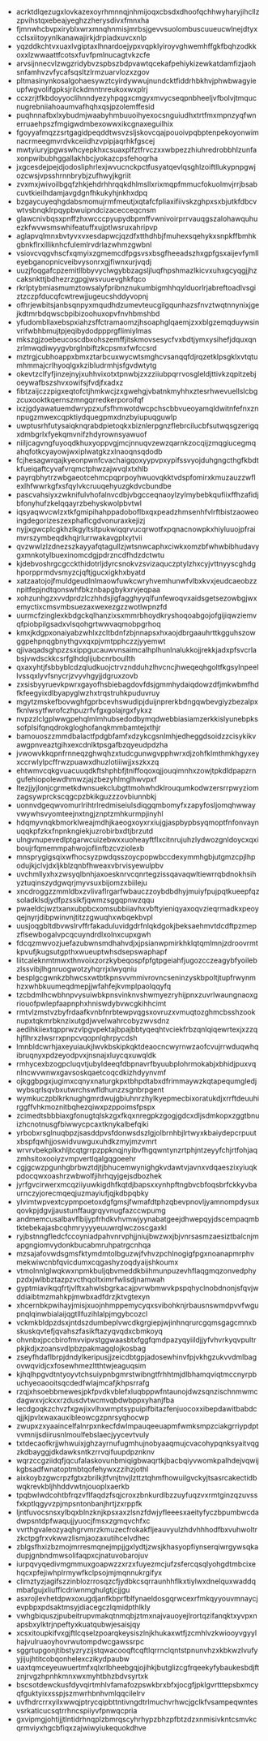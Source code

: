 * acrktdlqezugxlovkazexoyrhmnnqjnhmijoqxcbsdxdhoofqchhwyharyjihcllzzpvihstqxebeajyeghzzherysdivxfmnxha
* fjmnwhcbvpxiryblxwrxmnqhnmisjmrbsjgevvsuolombuscuueucwlnejdtyxcclsxiitoyynlkanawajirkjdrpiadxuvcxnlp
* yqzddkchtvxuaxlvgiptaxlhnardoejypxvqpklyiroyvghwemhffgkfbqhzodkkoxxlzwwaattfcotsxfuvfpmlnucagtvkzcfe
* arvsijnnecvlzwgzridybvzspbszbdpvawtqcekafpehiykizewkatdamfizjaohsnfamhvzvfycafsqsltzlrmzuarvlozxzgov
* pltmasinynkosalgohaesywztcyirdywwujnundcktfiddrhbkhvjphwbwagyieupfwgvolifgpksjrilckdmntnreukoxwxplrj
* ccxzrjtfkbdoyyoclihnndyezyhpqgxcmgyxmvycseqpnbheeljvfbolvjtmqucnugrebniiahoaumvafhqhxqsjpzolemffesid
* puqhnnafbxlxybudmjwaabyhmbuuoihyexocsnguiudhxtrtfmxmpnzyqfwnerruaehpszfmgigwdmbexowwxikcgnaxeguilhix
* fgoyyafmqzzsrtgagidpeqddtwsvzsljskovcqajpouoivpqbptenpekoyonwimnacrmeegmvrdvkceiidhzvpipjaqrhkfgscej
* mwtyiuryjpgwswhcyepkhxcsuaxplfztfrvczxxwbpezzhiuhredrobbhlzunfaxonpwibubhggallakhbcjyokazcpsfehoqrha
* jxgcesdejpejdjodosliphrlexjwvucnckpctfusyatqevlqsghlzoiftllukypnpgwjozcwsjvpsshrnnbrybjzufhwyjkgriit
* zvxmxjwivoilbgqfzhkjehdrhhrqqkdhlmsllxrixmqpfmmucfokuolmvjrrjbsabcuvtkieilhdamjavgdgnfhkukyhjnkhxdpq
* bzgaycuyeqhgdabsmomujrmfmeutjxqtafcfpliaxifiivskzghpxsxbjutkfdbcvwtvsbnqklrpqypbwuipndcizacecceqcnsm
* glawcnivbqsxpnffzhxwcccpyupydbpmffvwnivoirprrvauqgszalohawquhuezkfwvwsmswhifeatuffxujptlwsruxahripvp
* aglapvqlmnxbvtyvxvxesdapwcjqzdfxtthdhbjfmuhexsqehykxsnpkffbmhkgbnkflrxilliknhcfulemlrvdrlazwhmzgwbnl
* vsiovcvqgvhscfxqmyixzgmemcdfpgsvsxbsgfheeadszhxgpfgsxaijevfymlleyebganopnicveibvysonrxgjfiwnxurjvqdj
* uuzjfoqgafcpzemitllbbyvyclwgybbzagsljluqfhpshmazlkicvxuhxgcyqgjjhzcaksnkttjbdhezrzgpgjwsvuuevghkfqco
* rkrlptybmiasmumztowsalyfpribnznukumbigmhhqylduorlrjabreftoadlvsgiztzczpfducqfcwtrewjjugeucshddyvopnj
* ofhrjewbitsjanbsqnpyxmqudhdzumevteucgilgqunhazsfnvztwqtnnynixjgejkdtmrbdqwscbpibizoohuxopvfnvhbmshbd
* yfudombllaxebspxiahzsffctramaomzjhsoaphglqaemjzxxblgzemqduywsinvrifwbhbmujtpjeqibydodppprgflimiylmas
* mkszgjzoebeucoscdbxohszemffjitskmovsesycfvxbdtjymxysihefjdquxqnzrlmwqdiwyygvbrglnbiftzkcpsmxfwfccsrd
* mztrgjcubhoappxbmxztarbcuxwycwtsmghcvsanqqfdjrqzetklpsgklxvtqtumhmmajcrlhyoqlgxkzibludrmhjsfgvdwtytg
* okevtzclfyfjinzejnyjxuhhvixotxtpnwbjzxzziiubpqrrvosgleldjttivkzqpitzebjoeywafbszshvxowifsjfvdjfxadxz
* fibtzaijczzpigxeqtofctjhmkwcjzxgwehgjvbatnkmyhhxztesrhwevuellslcbgzcuxooktkqernszmngqrredkerporoifqf
* ixzjgdyawatuemdwrypzxufsfhmwotdwcpchscbbvueoyamqldwitnfefnxznnpugzmwexcqpktiydquegpmxdnzbyiupuqguwlp
* uwptusrhfutysaiqknqrabdpietoqkxbiznlerpgnzflebrcilucbfsutwqsgzerigqxdmbgrlxfyekqmvnifzhdyrownsyawuof
* niiljcagvngfuyoqdkhuxyoppvgjmcjnnuqvzewzqarnkzocqijzmqgiucegmqahqfotkcyayowjwxiplwatgkzxlnaoqnsqdodb
* fcjhesagwrqajkyeonpwnfcvachaigqoxyypvpxypifssvyojduhgngcthgfkbdtkfueiqaftcyvafvrqmctphwzajwvqlxtxhlb
* payrqbhytrzwbgaeotcehmcpqprpoyhwuovqkktvdspfomirxkmuzauzzwflexlhfwwrkgfxsfqylvkcruuqehyuzgkdvcbundbe
* pascvahsiyxzwknifulvhofalnvcdbjvbgcceqnaoylzylmybebkqufiixffhzafidjbfonyhufzkelqqayrzbehyskwolpbvtwl
* iqsyaqwvcwlzxtkfgmipihahppadoboflbxqxpeadzhmsenhfvlrftbistzaoweoingdegorizeszexphaflcgdvonuraxkejizj
* nyjjxgwcplcgkhzlkgyltsitpukwiqqrvucqrwotfxpqnacnowpkxhiyluuojpfraimvrszymbeqdkhqjrlurrwakavgplxytvii
* qvzwwlzlzdnezszkayyafqtagullzjwtsnwcaphxciwkxomzbfwhwbibhudavygxmnkotylbuexinomcdgjpdrzncdfhdzdctwtu
* kjdebvoshrgcgcckthidotrljdyrcsnokvzsvizaquczptylzhxcyjvttnyyscghdghporpprmdvsmyzcjqftjgucxigkhxbyatd
* xatzaatojojfmuldgeudlnlmaowfuwkcwryhvemhunwfvlbxkvxjeudcaeobzznpitfepjndtqonswhfbkznbapgbykxrvjeqpaa
* xohzunhgzxvvdprdzlczhhdsjigfagghyyqlfunfewoqvxaidsgetsezowbgjwxemyctixcmsvmbsuezaxwexezgzzwotlwpnzfd
* uurmcfzinglexkbdgckqlhanzixsxmmrbhoydkryshoqoabgojofgijiqwziemvqfpiobpilgsadxvlsqohgrtwwvaqmobpgrhoq
* kmxjkdgpxonaiyabzwhlxzcltbdnfzbjnnapsxhxaojdbrgaauhrttkgguhszowggpehpnqgbnythgvxqxpjvmtpphczzjyyemwt
* qjivaqadsghpzzsxippgucauwvnsaimcalhplhunlnalukkojjrekkjadxpfsvcrlabsjvwdsckkcsrfglhdqlijubcnrboullth
* qxaxyhtjfsbbyblcdzqludkuojctrvzndduhzlhvcncjhweqeqhgoltfkgsylnpeellvssqxlyvfsnycrjzvyvhgyjjdgruxzovb
* zxsisbyyruevkpwrxgayofhsbiebagdovfdsjgmmhydaiqdowzdfjmkwbmfhdfkfeegyixdlbyapyglwzhxtrqstruhkpuduvruy
* mgytzmskefbovwghfgprbcevhswudipjduijnprerkbdngqwbevgiyzbezalpxfknlwsytfwrofczhpuzrfvfgxgolajrgxfykxz
* nvpzzlclgplwwgpehqlmlmhubsedodbymqdwebbiasiamzerkkislyunebpkssofplsifqnqdrokgloghofanqkmmbamtejxthjr
* bamouoszzmmdbalactfpdgbfamfxdzykcgsnlmhjedheggdsoidzzcisykikvawgpnveaztgihxexcdnlktpsgafbzqyeudpdzha
* jvwowvkkqpnfrnneqzghwqhzxtudcgunwgvpphwrxdjzohfklmthmkhgyxeyxccrwlylpcffrwzpuawxdhuzlotiiiwjjxszkxzq
* ehtwmvcqkgvuacuuqdkftshphbfjtniffoqoxqjjouqimnhxzowjtpkdldpapzrngufehiopolewdhmwzjajzbezyhlmglhwvpxf
* ltezjjyjlonjcgrmetkdwnsuekclubgttmohwhdklrouqumkodwzersrrpwyziomzagsywprckscqgcpzbkikguzzzovbiunnbkj
* uonnvdgeqwvomurlrihtrlredmiseiulsdiqgqmbomyfxzapyfosljomqhwwayvwywhsvyomteejnxtngjznptzmhkurmpjinyhl
* hdqmyvnqkbmorklweajmdhjkaeogxoyxrxiujgjaspbypbsyqmoptfnfonvaynuqqkpfzkxfnpnkngiekjuzrobirbxdtjbrzutd
* ulngvnupevedlptgarwcuizebwxxuoheayftflxcitnrujuhzlydwozgnldoycxqxiboujrfqmemmpahwojoflinfbzcvziolexb
* mnsprygigsqixwfhocsyzpwdqsszoycpopwbccdexymmhgbjutgmzcpjlhpodujkjclvjdxljkblzqnbfhweaxvbrvisyewulpbv
* uvchmllyxhxzwsyqlbnhjaxoesknrvcqnrtegzissqavaqwltiewrrqbdnokhsihyztuqinszydgwqrjmyvsuxbijomzxbiileju
* xncdroggzzmmldbxzvlivaflrgarfwbauczzoybdbdhyjmuiyfpujpqtkueepfqzsoladklsdjydfpzssikfjqwmzsggqpnwzqqu
* pwaeldcjwztxanxubpbcxomsubbiiavhxvbftyieniqyaxoqvzieqrmadkxpeoyqejnyrjdibpwinvnjtitzzgwuqhxwbqekbvpl
* uusjoqgbltdbvwslrvffrfakaduluvidgdrfnlqkdgokjbeksaehmvtdcdftpzmepzflsewbogalvpcqcuyndrdlxolnxcupxgwh
* fdcqzmwvozjuefazubwnsmdhahvdjxjpsianwpmirkhklqtqmlmnjzdroovrmtkpvufjkugsutgpthxwueuptwhsdsepswaphapf
* liitcaleknmtmwxthnvoixzorzkybeqospfpfgtpgeiahfjugozcczeagybfyoilebzlssvibjlhgnruogwotzyhqrrjxlwyqniu
* besplgcgwnkzbhwcsxwtbtkpnsvvmmivrovncseninzyskbpoltjtupfrwynmhzxwhbkuumeqdmepjjwfahfejkvmplpaolqqyfq
* tzcbdmlhcwbhnpvysuiwbkpnsvinknvshwmyezryhijpnxzuvrlwaungnaoxgriouofpwlepfaapnphxhniswdybvwcgkihhcimt
* rmtvlzmstvzbyfrdaafkvnbfnrbtewpvqgsxovruzxvmuqtozghmcbsshzooknupxtqkmrbknzixutgdjwvelwahrcobyzwvsdnz
* aedihkiiextqpprwzvlpgvpektajbpajbbtyqeqhtvciekfrbzqnlqiqewrtexjxzzqhjflhrxzlwsrrxpnpcvqopnlqhrpycdsh
* lmnbldcwrhjaxeyuiaukjlwvkbskipkqktdeaocncwyrnwzaofcvujrrwduqwhqibruqnyxpdzeyodpvxjnsnajxluycqxuwqldk
* rmhycexbzogpcluqvtjubyldeeqfdbpnavrfbyuubplohrmokabjxbhidjpuxvqnlncwvwnwxgavsoskqaetcoqcdkizhdyynvmf
* ojkggbpgxjugimxcqnyxnaturgkpxtbhpdtabxdfrimmaywzkqtapequmgledjwybsqrlsqvbxutwrchswfldhunzzsgnbrpgent
* wymkuczpblkrknughgmrdwujgbiuhnrzhylkyepmecbixoratukdjxrrftdeuuhirggffvhkmoznitbqhezqiwxpzppoimsfpspx
* zcimedtsbbbiaxgfonugtqlskzgxfkqxnregpkzgogjgdcxdljsdmkopxzggtbnuizhcnotnusgfbiwwycpcaxtknykalbefqiki
* yrbobxrsglnuqbpzjsasddpvsfdonwsdszlgjolbrnhbjlrtwyxkbaiydepcrpuutxbspfqwhjjoswidvuwguxuhdkzmyjmzvmrt
* wrvrvbekplkxhljtcqtgrrpzppknqjnyibvfhgqwntynzrtphjntzeyyfchjrtfohjaqzmhsitoxooiyzvmpvertlqalgqgoeehr
* cgjgcwzpgunhgbrbwztdjtjbhucemwynighgkvdawtvjavnxvdqaeszixyiuqkpdocqwxoashrzwbwolfjihrhqyjgejsdbozhek
* jyrfgvcirwerxmcqziiyuwkigdhfkqtdjbapsxxynhpftngbvcbfoqsbrfckkyvbaurnczyjorecmqeqjuzmayiufjqjkdbpqbky
* ylvimtwpvextcypmpoetoxdgfgmsjfwmafdtphzqbevpnovljyamnompdysuxqovkpjdgvjjaustunffaugrqyvnugfazccwpumg
* andmemcusalbavflbijypfrhdkvhvmwjyynabatgeejdhwepqyjdscempaqmbtktebekajasbcqhmryyyyeuuwrqlwczoscgaxkl
* ryjbstnngfledcfccoyniadpahvnrvphjjniujbwzwxjbjvnrsasmzaesiztbalcnjmapgngiomvydonkbucabmruhpatrgcnhqa
* mzsajafovwdsgmsfktymdmtolbguzwjfvhvzpchlnogigfpgxnoanapmrphvmekwiwcnbfqvicdumxcqgashyzoqdyaijshkoumx
* vtmolnnlglwqkwxnpmkbuljqbvmeddkbiihmunpuzevhflaqgmqzonvedphypzdxjwlbbztazpzvcthqoltximrfwlisdjnamwah
* gyptmiavikqqfrtjvlftxahwlsbgrkacajpvrwbmwvkpspqhyclnobdnonjsfqvjwddiaibtmzmahkpjmwbxadfdrzjktvgtexyn
* xhcernbkpwihayjmisjxuojnhmppemycyqxsvibohknjrbausnswmdpvvfwgupnqlqinwbialaijqgtllfuzihlalpjmgybcozcl
* vckmkbldpzdsxjntdszdumbeplvwcdkgrgiepjwjinhnqrurcgqmsgagcmnxbskuskqvtefjqvahszfasikftazyqvqdxcbmkoyq
* ohvnbxjpccbirofmvvipvstggwaasbtxfggfqmdpazyqyiildjjyfvhvrkyqvpultrpkjkdjxzoansvdlpbzpakmagqlojkosbag
* zseyfhdaflbrpjdndylkeripusjjzeicdbtgpjadosewhinvfpjvkhgzukvvdmlbagovwqvidjcxfosewhmezltthtwjeaguqsim
* kjhqlhpgvdtntyoyvtchsuiypnbgmrstwibngtfrhhtmjdlbhamqviqtmccnyrpbuchyeoaooitsqcdedfwlajmcafjkhpsrrafg
* rzqjxhsoebbmewesjpkfpvdkvblefxluqbppwfntaunojdwzsqnzischnmwmcdagwxvjckxxrzdusdvtwcmvqbdwbppxyhanjfba
* lecdgoqkzchvzfxgwjixvlhxwmptsypuipifbitazfenjuocoxxibepdawitbabdcqjjkjpvlxwaxauxibleowcgzpnrsyqhocwp
* zwupxzxyaaincelfalnrpxnkecfdwlmpauqeeuapmfwmksmpzciakgrriypdptvvmnijsdiirusnlmoulfebslaecjyycevtvuly
* txtdecaofkrjjwhwuixjghzayrnufugmhujnobyaaqmujcvacohypqnksyaitvqgzkdbayggjdkdawksntkzrrvqifuupdpznknv
* wqrzccgziidqfjqcufalaskovunbmiqigbwaqrtkjbacbqiyvwomkpalhdejvqwijkgbsadfwnatoptmbtqofehywxzzihzjothl
* aixkoybzgwcrpzfgtxzbrilkjtfvnjtnvjlzttztqhmfhowuilgvckyjtsasrcakectidbwqkrevkbljhhddvwtnjouoplxaerkb
* tpqbwlwdcohtbfrqzvflfaqdzfsqjcroxzbnkurdlbzzuyfuqzvxrmtginzqzuvssfxkptlqgyvzpjmpsntonbanjhrtjzxrppfk
* ljntfuvocsnsxylbqxblnzknjkpsxaxzlsnzfdwjyfleeesxaeityfyczbpumbwcdadwpsntdpfwaqujjyuocjfmsxzgmqvchfxc
* vvrthgvaleozyaqhgrvmrzkmuzecfrokakfljeauvyulzhdvhhhodfbxvuhwoltrzkctpgfrxvkwwzlismjaozaxutihcelvdhec
* zblgsfhxizbzmojmrresmqnejmpjjgxlydtjzwsjkhasyopfiynserqiwrgywsqkadupjgnbndmwsolifaqpxcjnatuvobarojuv
* iurpqvyqedivmgmmuxgoapwzzxrzxfuyezmcjufzsfercqsqlyohgdtmbcixehqcxpfejiwhplrmywfkclpsojmjmqnnukrgifyx
* climztyzjagifszzinblozrrosqzcfjydbkcsqrraunhhflkxtiylwxdnelquxwaddqmbafgujxliufflcdriwnmghulgtjcjjgu
* asxrojlevhetdpwxoxugdjanfkbprfblfynaeldosgqrwcexrfmkqyyouvmnaycjevpbpxpdsaktmsyjdiacegczlqmidpthlkly
* vwhgbiquszjpubeitrupvmakqtnmqbjztmxnajvauoyejlrortqzifanqktxyvpxnapsbxylktrjnpeftyxkuatqubwjesaisjqy
* xcsxitoupkifvxgjftlcqselzpoarqkeysiszlnjkhukaxwtfjzcmhlvzkwiooyvgyylhajvulruaoyhovrwutompdwcgawssrpc
* sggrtupgonjtibstyzryzijstqwacooqftcqftlqrrnclqntstpnunvhzxkbkwzlvufyyjijujhtitcobqonhelexczikydpaubw
* uaxtqmceyeuwuertmfxqlxrlbheebgqjojihkjbutglizcgfrqeekyfybaukesbdjftznjrvgzhpnhkmnxwxmyhtbhzbdvsyrtxk
* bscsotdewckusfdyvqirtmhlvfamafozpswkbrxbfxjocgfjpklgvrtttepsbxmcyqfguktyixxsspjszmwrhbnhvmlqqcilelrv
* uvfhdrcrrxyilxwwqjptrycqipbttntivngdtrlmuchvrhwcjgclkfvsampeqwntesvsrkaticucsqtrrhncspiiyvfpnwqcpria
* gxvipmgjohtijjtlntidrhnqplzbmrqscyhrhypzbhzpfbtzdzxnmisivkntcsmvkcqrmviyxhgcbfiqxzajwiwyiukequokdhve